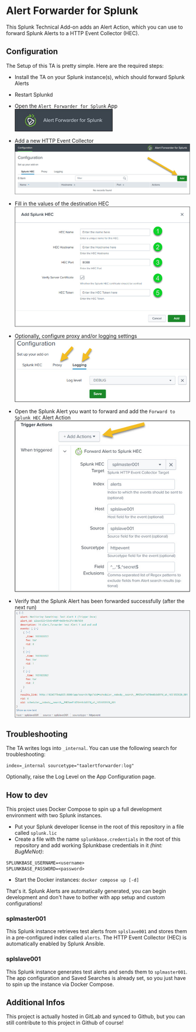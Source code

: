 # Alert Forwarder for Splunk

This Splunk Technical Add-on adds an Alert Action, which you can use to forward Splunk Alerts to a HTTP Event Collector (HEC).

## Configuration

The Setup of this TA is pretty simple. Here are the required steps:

- Install the TA on your Splunk instance(s), which should forward Splunk Alerts
- Restart Splunkd
- Open the `Alert Forwarder for Splunk` App
  ![Navigation Bar Entry](/screenshots/nav_bar.jpg "Navigation Bar Entry")

- Add a new HTTP Event Collector
  ![App Config Page](/screenshots/config_page.jpg "App Config Page")

- Fill in the values of the destination HEC
  ![HEC Config](/screenshots/hec_config.jpg "HEC Config")

- Optionally, configure proxy and/or logging settings
  ![Proxy/Logging Config](/screenshots/proxy_logging.jpg "Proxy/Logging Config")

- Open the Splunk Alert you want to forward and add the `Forward to Splunk HEC` Alert Action
  ![Alert Action Config](/screenshots/alert_action.jpg "Alert Action Config")

- Verify that the Splunk Alert has been forwarded successfully (after the next run)
  ![Forwarded Alert](/screenshots/forwarded_alert.jpg "Forwarded Alert")

## Troubleshooting

The TA writes logs into `_internal`. You can use the following search for troubleshooting:

```
index=_internal sourcetype="taalertforwarder:log"
```

Optionally, raise the Log Level on the App Configuration page.

## How to dev

This project uses Docker Compose to spin up a full development environment with two Splunk instances.

- Put your Splunk developer license in the root of this repository in a file called `splunk.lic`
- Create a file with the name `splunkbase.credentials` in the root of this repository and add working Splunkbase credentials in it *(hint: BugMeNot)*:

```
SPLUNKBASE_USERNAME=<username>
SPLUNKBASE_PASSWORD=<password>
```

- Start the Docker instances: `docker compose up [-d]`

That's it. Splunk Alerts are automatically generated, you can begin development and don't have to bother with app setup and custom configurations!

### splmaster001

This Splunk instance retrieves test alerts from `splslave001` and stores them in a pre-configured index called `alerts`.
The HTTP Event Collector (HEC) is automatically enabled by Splunk Ansible.

### splslave001

This Splunk instance generates test alerts and sends them to `splmaster001`.
The app configuration and Saved Searches is already set, so you just have to spin up the instance via Docker Compose.

## Additional Infos

This project is actually hosted in GitLab and synced to Github, but you can still contribute to this project in Github of course!
